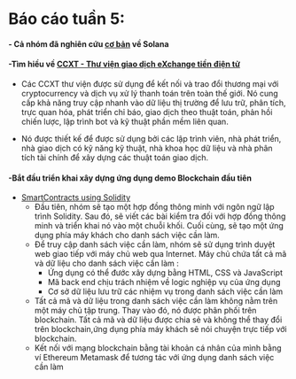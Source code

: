# Báo cáo tuần 5:
  #### - Cả nhóm đã nghiên cứu [cơ bản](https://github.com/NguyenHaDoanh/se07-24.1/issues/13#issuecomment-974828165) về Solana
        
        
  #### -Tìm hiều về [CCXT - Thư viện giao dịch eXchange tiền điện tử](https://github.com/ccxt/ccxt?fbclid=IwAR3Z8j6WYF4KR0Xubv0KSUU_IK12eLrbJ0p6yP6RbUjdV0dtLo6rJ2LMh3o)
  
  - Các CCXT thư viện được sử dụng để kết nối và trao đổi thương mại với cryptocurrency và dịch vụ xử lý thanh toán trên toàn thế giới. Nó cung cấp khả năng truy cập nhanh vào dữ liệu thị trường để lưu trữ, phân tích, trực quan hóa, phát triển chỉ báo, giao dịch theo thuật toán, phản hồi chiến lược, lập trình bot và kỹ thuật phần mềm liên quan.

  - Nó được thiết kế để được sử dụng bởi các lập trình viên, nhà phát triển, nhà giao dịch có kỹ năng kỹ thuật, nhà khoa học dữ liệu và nhà phân tích tài chính để xây dựng các thuật toán giao dịch.
  #### -Bắt đầu triển khai xây dựng ứng dụng demo Blockchain  đầu tiên
  - [SmartContracts using Solidity](https://github.com/NguyenHaDoanh/se07-24.1/tree/main/Simple%20Blockchain%20App/contracts)
    - Đầu tiên, nhóm sẽ tạo một hợp đồng thông minh với ngôn ngữ lập trình Solidity. Sau đó, sẽ viết các bài kiểm tra đối với hợp đồng thông minh và triển khai nó vào một chuỗi khối. Cuối cùng, sẽ tạo một ứng dụng phía máy khách cho danh sách việc cần làm. 
    - Để truy cập danh sách việc cần làm, nhóm sẽ sử dụng trình duyệt web giao tiếp với máy chủ web qua Internet. Máy chủ chứa tất cả mã và dữ liệu cho danh sách việc cần làm :
      - Ứng dụng có thể đước xây dựng bằng HTML, CSS và JavaScript
      - Mã back end chịu trách nhiệm về logic nghiệp vụ của ứng dụng
      - Cơ sở dữ liệu lưu trữ các nhiệm vụ trong danh sách việc cần làm
    - Tất cả mã và dữ liệu trong danh sách việc cần làm không nằm trên một máy chủ tập trung. Thay vào đó, nó được phân phối trên blockchain. Tất cả mã và dữ liệu được chia sẻ và không thể thay đổi trên blockchain,ứng dụng phía máy khách sẽ nói chuyện trực tiếp với blockchain.
    - Kết nối với mạng blockchain bằng tài khoản cá nhân của mình bằng ví Ethereum Metamask để tương tác với ứng dụng danh sách việc cần làm
   
